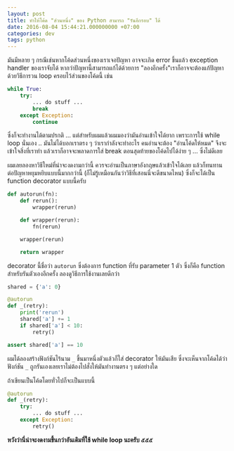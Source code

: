 ```yaml
---
layout: post
title: ทำให้โค้ด "ส่วนหนึ่ง" ของ Python สามารถ "รันอีกรอบ" ได้
date: 2016-08-04 15:44:21.000000000 +07:00
categories: dev
tags: python
---
```

มันมีหลาย ๆ กรณีเช่นหากโค้ดส่วนหนึ่งของเราเจอปัญหา อาจจะเกิด error ขึ้นแล้ว exception handler ของเราจับได้ หากว่าปัญหานี้สามารถแก้ได้ด้วยการ "ลองอีกครั้ง"​ เราก็อาจจะต้องแก้ปัญหาด้วยวิธีการวน loop ครอบไว้ส่วนของโค้ดนี้ เช่น

```python
while True:
    try:
        ... do stuff ...
        break
    except Exception:
        continue
```

ซึ่งก็จะทำงานได้ตามปรกติ ... แต่สำหรับผมแล้วผมมองว่ามันอ่านเข้าใจได้ยาก เพราะการใช้ while loop นั่นเอง .. มันไม่ได้บอกเราตรง ๆ ว่าเรากำลังจะทำอะไร คนอ่านจะต้อง "อ่านโค้ดให้หมด"​ จึงจะเข้าใจสิ่งที่เราทำ แล้วเราก็อาจจะพลาดการใส่ break ตอนสุดท้ายของโค้ดไปได้ง่าย ๆ ... ซึ่งไม่ดีเลย

ผมเลยลองหาวิธีใหม่ที่น่าจะงดงามกว่านี้ ควรจะอ่านเป็นภาษาอังกฤษแล้วเข้าใจได้เลย แล้วก็ทนทานต่อปัญหาหยุมหยิบแบบนี้มากกว่านี้ (ก็ไม่รู้เหมือนกันว่าวิธีที่เสอนนี่จะดีขนาดไหน) ซึ่งก็จะได้เป็น function decorator แบบนี้ครับ 

```python
def autorun(fn):
    def rerun():
        wrapper(rerun)

    def wrapper(rerun):
        fn(rerun)

    wrapper(rerun)

    return wrapper
```

decorator นี้ชื่อว่า `autorun` ซึ่งต้องการ function ที่รับ parameter 1 ตัว ซึ่งก็คือ function สำหรับรันตัวเองอีกครั้ง ลองดูวิธีการใช้งานเลยดีกว่า

```python
shared = {'a': 0}

@autorun
def _(retry):
    print('rerun')
    shared['a'] += 1
    if shared['a'] < 10:
        retry()

assert shared['a'] == 10
```

ผมได้ลองสร้างฟังก์ชันไร้นาม `_` ขึ้นมาหนึ่งตัวแล้วก็ใส่ decorator ให้มันเสีย ซึ่งจะเห็นจากโค้ดได้ว่าฟังก์ชัน `_` ถูกรันเองเลยเราไม่ต้องไปสั่งให้มันทำงานตรง ๆ แต่อย่างใด

ถ้าเขียนเป็นโค้ดโดยทั่วไปก็จะเป็นแบบนี้

```python
@autorun
def _(retry):
    try:
        ... do stuff ...
    except Exception:
        retry()
```

**หวังว่านี่น่าจะงดงามขึ้นกว่าอันเดิมที่ใช้ while loop นะครับ ๕๕๕**
